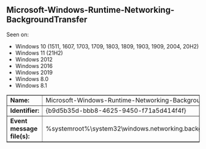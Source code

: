 ## Microsoft-Windows-Runtime-Networking-BackgroundTransfer

Seen on:
* Windows 10 (1511, 1607, 1703, 1709, 1803, 1809, 1903, 1909, 2004, 20H2)
* Windows 11 (21H2)
* Windows 2012
* Windows 2016
* Windows 2019
* Windows 8.0
* Windows 8.1

<table border="1" class="docutils">
  <tbody>
    <tr>
      <td><b>Name:</b></td>
      <td>Microsoft-Windows-Runtime-Networking-BackgroundTransfer</td>
    </tr>
    <tr>
      <td><b>Identifier:</b></td>
      <td>{b9d5b35d-bbb8-4625-9450-f71a5d414f4f}</td>
    </tr>
    <tr>
      <td><b>Event message file(s):</b></td>
      <td>%systemroot%\system32\windows.networking.backgroundtransfer.dll</td>
    </tr>
  </tbody>
</table>

&nbsp;

